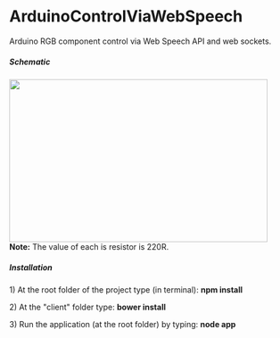 # ArduinoControlViaWebSpeech
Arduino RGB component control via Web Speech API and web sockets.

<h5>Schematic</h5>
<img src="http://www.dfrobot.com/wiki/images/a/a9/5_RGB_LED.png" width=463, height=292 /><br>
<b>Note:</b> The value of each is resistor is 220R.<br>

<h5>Installation</h5>
<p>1) At the root folder of the project type (in terminal): <b>npm install</b></p>
<p>2) At the "client" folder type: <b>bower install</b></p>
<p>3) Run the application (at the root folder) by typing: <b>node app</b></p>
